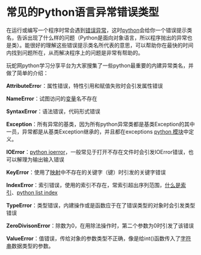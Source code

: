 # 常见的Python语言异常错误类型

在运行或编写一个程序时常会遇到[错误异常](http://www.iplaypy.com/jichu/exception.html)，这时[python](http://www.iplaypy.com/)会给你一个错误提示类名，告诉出现了什么样的问题（Python是面向对象语言，所以程序抛出的异常也是类）。能很好的理解这些错误提示类名所代表的意思，可以帮助你在最快的时间内找到问题所在，从而解决程序上的问题是非常有帮助的。

玩蛇网python学习分享平台为大家搜集了一些python最重要的内建异常类名，并做了简单的介绍：

**AttributeErro**r：属性错误，特性引用和赋值失败时会引发属性错误

**NameError**：试图访问的[变量](http://www.iplaypy.com/jichu/var.html)名不存在

**SyntaxError**：语法错误，代码形式错误

**Exception**：所有异常的基类，因为所有python异常类都是基类Exception的其中一员，异常都是从基类Exception继承的，并且都在exceptions [python 模块](http://www.iplaypy.com/module/)中定义。

**IOError**：[python ioerror](http://www.iplaypy.com/jinjie/ioerror.html)，一般常见于打开不存在文件时会引发IOError错误，也可以解理为输出输入错误

**KeyError**：使用了[映射](http://www.iplaypy.com/jichu/dict.html)中不存在的关键字（键）时引发的关键字错误

**IndexError**：索引错误，使用的索引不存在，常索引超出序列范围，[什么是索引](http://www.iplaypy.com/jinjie/jj106.html)、[python list index](http://www.iplaypy.com/jinjie/jj90.html)

**TypeError**：类型错误，内建操作或是函数应于在了错误类型的对象时会引发类型错误

**ZeroDivisonError**：除数为0，在用除法操作时，第二个参数为0时引发了该错误

**ValueError**：值错误，传给对象的参数类型不正确，像是给int()函数传入了[字符串](http://www.iplaypy.com/jichu/str.html)数据类型的参数。